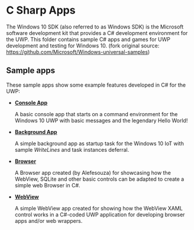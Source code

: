 # C Sharp Apps
The Windows 10 SDK (also referred to as Windows SDK) is the Microsoft software development kit that provides a C# development environment for the UWP. This folder contains sample C# apps and games for UWP development and testing for Windows 10. (fork original source: https://github.com/Microsoft/Windows-universal-samples)

## Sample apps
These sample apps show some example features developed in C# for the UWP:
- [**Console App**](/C%23/ConsoleApp)

  A basic console app that starts on a command environment for the Windows 10 UWP with basic messages and the legendary Hello World!

- [**Background App**](/C%23/BackgroundApp)

  A simple background app as startup task for the Windows 10 IoT with sample *WriteLines* and task instances deferral.
  
- [**Browser**](/C%23/Browser)
  
  A Browser app created (by Alefesouza) for showcasing how the WebView, SQLite and other basic controls can be adapted to create a simple web Browser in C#.
  
- [**WebView**](/C%23/WebView)
  
  A simple WebView app created for showing how the WebView XAML control works in a C#-coded UWP application for developing browser apps and/or web wrappers.
